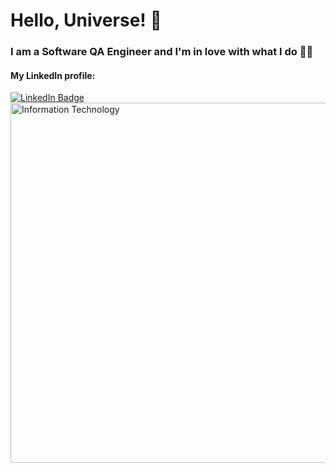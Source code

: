 
# Hello, Universe! 💫

### I am a Software QA Engineer and I'm in love with what I do 👩‍💻

#### My LinkedIn profile:<div id="badges">
<a href="https://www.linkedin.com/in/zhbanova888/"> 
<img src="https://img.shields.io/badge/LinkedIn-blue?style=for-the-badge&logo=linkedin&logoColor=white" alt="LinkedIn Badge"/>
  
 <img width="1024" height="576" src="https://i0.wp.com/www.techquintal.com/wp-content/uploads/2021/05/Information-Technology.jpg?fit=1024%2C576&amp;ssl=1" class="featured-image wp-post-image entered lazyloaded" alt="Information Technology" decoding="async" data-lazy-srcset="https://i0.wp.com/www.techquintal.com/wp-content/uploads/2021/05/Information-Technology.jpg?w=1366&amp;ssl=1 1366w, https://i0.wp.com/www.techquintal.com/wp-content/uploads/2021/05/Information-Technology.jpg?resize=300%2C169&amp;ssl=1 300w, https://i0.wp.com/www.techquintal.com/wp-content/uploads/2021/05/Information-Technology.jpg?resize=1024%2C576&amp;ssl=1 1024w, https://i0.wp.com/www.techquintal.com/wp-content/uploads/2021/05/Information-Technology.jpg?resize=768%2C432&amp;ssl=1 768w" data-lazy-sizes="(max-width: 1024px) 100vw, 1024px" data-lazy-src="https://i0.wp.com/www.techquintal.com/wp-content/uploads/2021/05/Information-Technology.jpg?fit=1024%2C576&amp;ssl=1" data-ll-status="loaded" sizes="(max-width: 1024px) 100vw, 1024px" srcset="https://i0.wp.com/www.techquintal.com/wp-content/uploads/2021/05/Information-Technology.jpg?w=1366&amp;ssl=1 1366w, https://i0.wp.com/www.techquintal.com/wp-content/uploads/2021/05/Information-Technology.jpg?resize=300%2C169&amp;ssl=1 300w, https://i0.wp.com/www.techquintal.com/wp-content/uploads/2021/05/Information-Technology.jpg?resize=1024%2C576&amp;ssl=1 1024w, https://i0.wp.com/www.techquintal.com/wp-content/uploads/2021/05/Information-Technology.jpg?resize=768%2C432&amp;ssl=1 768w">



<!--


**zhbanova888/zhbanova888** is a ✨ _special_ ✨ repository because its `README.md` (this file) appears on your GitHub profile.

Here are some ideas to get you started:

- 🔭 I’m currently working on ...
- 🌱 I’m currently learning ...
- 👯 I’m looking to collaborate on ...
- 🤔 I’m looking for help with ...
- 💬 Ask me about ...
- 📫 How to reach me: ...
- 😄 Pronouns: ...
- ⚡ Fun fact: ...
-->
